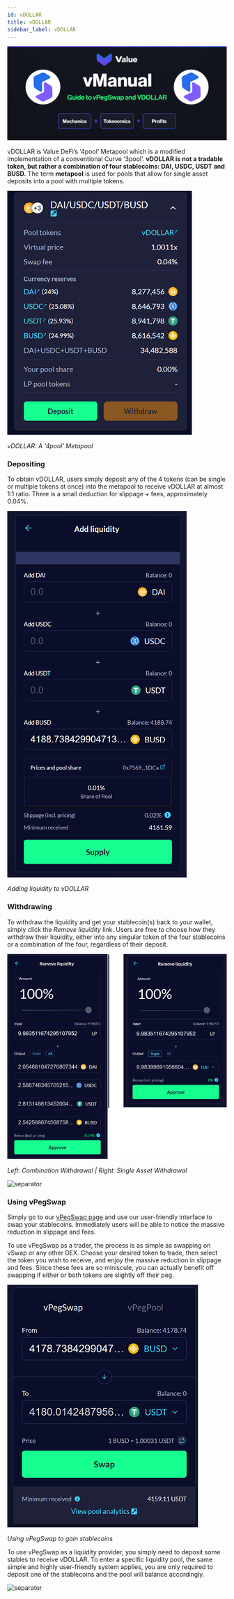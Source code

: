 ```yaml
---
id: vDOLLAR
title: vDOLLAR
sidebar_label: vDOLLAR
---
```


![vDOLLAR](../img/vDOLLAR.png)

vDOLLAR is Value DeFi’s ‘4pool’ Metapool which is a modified implementation of a conventional Curve ‘3pool’.
**vDOLLAR is not a tradable token, but rather a combination of four stablecoins: DAI, USDC, USDT and BUSD.** 
The term **metapool** is used for pools that allow for single asset deposits into a pool with multiple tokens.

![vDOLLAR](../img/vDOLLAR1.png)

_vDOLLAR: A ‘4pool’ Metapool_

### Depositing

To obtain vDOLLAR, users simply deposit any of the 4 tokens (can be single or multiple tokens at once) into the metapool to receive vDOLLAR at almost 1:1 ratio. 
There is a small deduction for slippage + fees, approximately 0.04%.

![vDOLLAR](../img/vDOLLAR2.png)

_Adding liquidity to vDOLLAR_

### Withdrawing
To withdraw the liquidity and get your stablecoin(s) back to your wallet, simply click the *Remove liquidity* link. 
Users are free to choose how they withdraw their liquidity, either into any singular token of the four stablecoins or a combination of the four, regardless of their deposit.

![vDOLLAR](../img/vDOLLAR3.png)

_Left: Combination Withdrawal | Right: Single Asset Withdrawal_

![separator](../img/seperator.png)
### Using vPegSwap

Simply go to our [vPegSwap page](https://bsc.valuedefi.io/#/vpeg-swap) and use our user-friendly interface to swap your stablecoins. 
Immediately users will be able to notice the massive reduction in slippage and fees. 

To use vPegSwap as a trader, the process is as simple as swapping on vSwap or any other DEX.
Choose your desired token to trade, then select the token you wish to receive, and enjoy the massive reduction in slippage and fees.
Since these fees are so miniscule, you can actually benefit off swapping if either or both tokens are slightly off their peg.

![vDOLLAR](../img/vDOLLAR4.png)

_Using vPegSwap to gain stablecoins_

To use vPegSwap as a liquidity provider, you simply need to deposit some stables to receive vDOLLAR.
To enter a specific liquidity pool, the same simple and highly user-friendly system applies, you are only required to deposit one of the stablecoins and the pool will balance accordingly.

![separator](../img/seperator.png)


